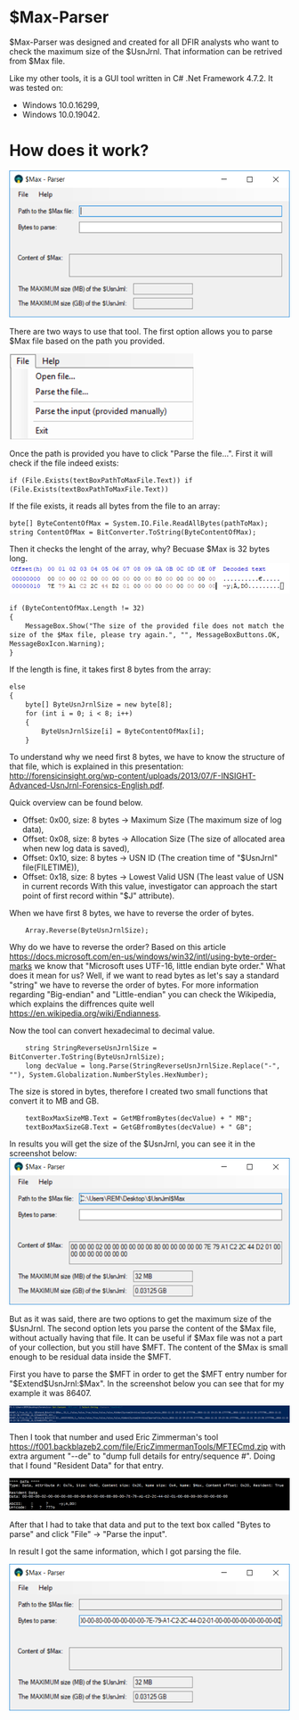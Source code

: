 # $Max-Parser

$Max-Parser was designed and created for all DFIR analysts who want to check the maximum size of the $UsnJrnl. That information can be retrived from $Max file.

Like my other tools, it is a GUI tool written in C# .Net Framework 4.7.2. It was tested on:

- Windows 10.0.16299,
- Windows 10.0.19042.

# How does it work?

![alt text](https://github.com/gajos112/Max-Parser/blob/main/Images/1.png?raw=true)

There are two ways to use that tool. The first option allows you to parse $Max file based on the path you provided. 

![alt text](https://github.com/gajos112/Max-Parser/blob/main/Images/2.png?raw=true)


Once the path is provided you have to click "Parse the file...". 
First it will check if the file indeed exists:
```
if (File.Exists(textBoxPathToMaxFile.Text)) if (File.Exists(textBoxPathToMaxFile.Text))
```

If the file exists, it reads all bytes from the file to an array:
```
byte[] ByteContentOfMax = System.IO.File.ReadAllBytes(pathToMax);
string ContentOfMax = BitConverter.ToString(ByteContentOfMax);
```

Then it checks the lenght of the array, why? Becuase $Max is 32 bytes long.
![alt text](https://github.com/gajos112/Max-Parser/blob/main/Images/7.PNG?raw=true)
```
if (ByteContentOfMax.Length != 32)
{
    MessageBox.Show("The size of the provided file does not match the size of the $Max file, please try again.", "", MessageBoxButtons.OK, MessageBoxIcon.Warning);
}
```

If the length is fine, it takes first 8 bytes from the array:
```
else
{
    byte[] ByteUsnJrnlSize = new byte[8];
    for (int i = 0; i < 8; i++)
    {
        ByteUsnJrnlSize[i] = ByteContentOfMax[i];
    }
```

To understand why we need first 8 bytes, we have to know the structure of that file, which is explained in this presentation: http://forensicinsight.org/wp-content/uploads/2013/07/F-INSIGHT-Advanced-UsnJrnl-Forensics-English.pdf.

Quick overview can be found below.

- Offset: 0x00, size: 8 bytes -> Maximum Size (The maximum size of log data),
- Offset: 0x08, size: 8 bytes -> Allocation Size (The size of allocated area when new log data is saved),
- Offset: 0x10, size: 8 bytes -> USN ID (The creation time of "$UsnJrnl" file(FILETIME)),
- Offset: 0x18, size: 8 bytes -> Lowest Valid USN (The least value of USN in current records With this value, investigator can approach the start point of first record within "$J" attribute).

When we have first 8 bytes, we have to reverse the order of bytes.
```
    Array.Reverse(ByteUsnJrnlSize);
```

Why do we have to reverse the order? Based on this article https://docs.microsoft.com/en-us/windows/win32/intl/using-byte-order-marks we know that "Microsoft uses UTF-16, little endian byte order." What does it mean for us? Well, if we want to read bytes as let's say a standard "string" we have to reverse the order of bytes. For more information regarding "Big-endian" and "Little-endian" you can check the Wikipedia, which explains the diffrences quite well https://en.wikipedia.org/wiki/Endianness.

Now the tool can convert hexadecimal to decimal value.
```
    string StringReverseUsnJrnlSize = BitConverter.ToString(ByteUsnJrnlSize);
    long decValue = long.Parse(StringReverseUsnJrnlSize.Replace("-", ""), System.Globalization.NumberStyles.HexNumber);
```

The size is stored in bytes, therefore I created two small functions that convert it to MB and GB.
```
    textBoxMaxSizeMB.Text = GetMBfromBytes(decValue) + " MB";
    textBoxMaxSizeGB.Text = GetGBfromBytes(decValue) + " GB";
```

In results you will get the size of the $UsnJrnl, you can see it in the screenshot below:
![alt text](https://github.com/gajos112/Max-Parser/blob/main/Images/3.png?raw=true)

But as it was said, there are two options to get the maximum size of the $UsnJrnl. The second option lets you parse the content of the $Max file, without actually having that file. It can be useful if $Max file was not a part of your collection, but you still have $MFT. The content of the $Max is small enough to be residual data inside the $MFT.

First you have to parse the $MFT in order to get the $MFT entry number for "$Extend\$UsnJrnl:$Max". In the screenshot below you can see that for my example it was 86407.

![alt text](https://github.com/gajos112/Max-Parser/blob/main/Images/4.PNG?raw=true)

Then I took that number and used Eric Zimmerman's tool https://f001.backblazeb2.com/file/EricZimmermanTools/MFTECmd.zip with extra argument "--de" to "dump full details for entry/sequence #". Doing that I found "Resident Data" for that entry.

![alt text](https://github.com/gajos112/Max-Parser/blob/main/Images/5.PNG?raw=true)

After that I had to take that data and put to the text box called "Bytes to parse" and click "File" -> "Parse the input". 

In result I got the same information, which I got parsing the file.

![alt text](https://github.com/gajos112/Max-Parser/blob/main/Images/6.png?raw=true)
